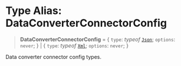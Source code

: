 # Type Alias: DataConverterConnectorConfig

> **DataConverterConnectorConfig** = \{ `type`: *typeof* [`Json`](../variables/DataConverterConnectorType.md#json); `options`: `never`; \} \| \{ `type`: *typeof* [`Xml`](../variables/DataConverterConnectorType.md#xml); `options`: `never`; \}

Data converter connector config types.
